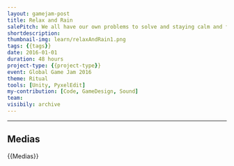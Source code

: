 ```yaml
---
layout: gamejam-post
title: Relax and Rain
salePitch: We all have our own problems to solve and staying calm and focused is an essential part in solving them. Relax and rain goes back and forth between the world in crisis and one's spirit realm. In order to solve the crisis, the problems of the spirits must be mended. When the body and the mind are in focus and harmony, the solution will be clear.
shortdescription: 
thumbnail-img: learn/relaxAndRain1.png
tags: {{tags}}
date: 2016-01-01
duration: 48 hours
project-type: {{project-type}}
event: Global Game Jam 2016
theme: Ritual
tools: [Unity, PyxelEdit]
my-contribution: [Code, GameDesign, Sound]
team: 
visibily: archive
---
```






***
## Medias

{{Medias}}